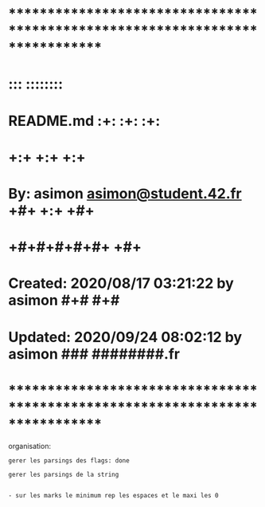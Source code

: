 # **************************************************************************** #
#                                                                              #
#                                                         :::      ::::::::    #
#    README.md                                          :+:      :+:    :+:    #
#                                                     +:+ +:+         +:+      #
#    By: asimon <asimon@student.42.fr>              +#+  +:+       +#+         #
#                                                 +#+#+#+#+#+   +#+            #
#    Created: 2020/08/17 03:21:22 by asimon            #+#    #+#              #
#    Updated: 2020/09/24 08:02:12 by asimon           ###   ########.fr        #
#                                                                              #
# **************************************************************************** #

organisation:

	gerer les parsings des flags: done

	gerer les parsings de la string

	
	- sur les marks le minimum rep les espaces et le maxi les 0
